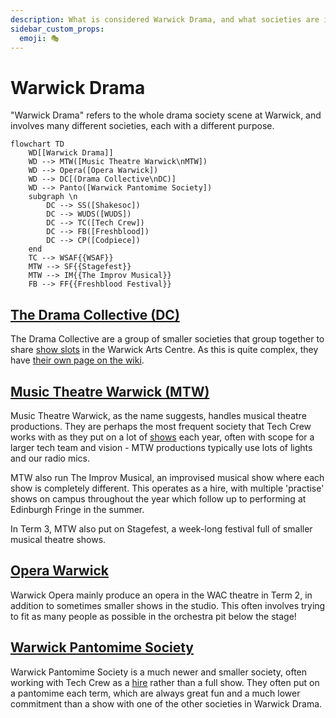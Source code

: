 ```yaml
---
description: What is considered Warwick Drama, and what societies are involved?
sidebar_custom_props:
  emoji: 🎭
---
```

# Warwick Drama

"Warwick Drama" refers to the whole drama society scene at Warwick, and involves many different societies, each with a different purpose.

```mermaid
flowchart TD
    WD[[Warwick Drama]]
    WD --> MTW([Music Theatre Warwick\nMTW])
    WD --> Opera([Opera Warwick])
    WD --> DC[(Drama Collective\nDC)]
    WD --> Panto([Warwick Pantomime Society])
    subgraph \n
        DC --> SS([Shakesoc])
        DC --> WUDS([WUDS])
        DC --> TC([Tech Crew])
        DC --> FB([Freshblood])
        DC --> CP([Codpiece])
    end
    TC --> WSAF{{WSAF}}
    MTW --> SF{{Stagefest}}
    MTW --> IM{{The Improv Musical}}
    FB --> FF{{Freshblood Festival}}
```
## [The Drama Collective (DC)](/warwick-drama/drama-collective)
The Drama Collective are a group of smaller societies that group together to share [show slots](/warwick-drama/shows)
in the Warwick Arts Centre. As this is quite complex, they have
[their own page on the wiki](/warwick-drama/drama-collective).

## [Music Theatre Warwick (MTW)](https://www.warwicksu.com/societies-sports/societies/musictheatrewarwick/)
Music Theatre Warwick, as the name suggests, handles musical theatre productions. They are perhaps the most frequent
society that Tech Crew works with as they put on a lot of [shows](/warwick-drama/shows) each year, often with scope for
a larger tech team and vision - MTW productions typically use lots of lights and our radio mics.

MTW also run The Improv Musical, an improvised musical show where each show is completely different. This operates as
a hire, with multiple 'practise' shows on campus throughout the year which follow up to performing at Edinburgh
Fringe in the summer.

In Term 3, MTW also put on Stagefest, a week-long festival full of smaller musical theatre shows.

## [Opera Warwick](https://www.warwicksu.com/societies-sports/societies/operawarwick/)
Warwick Opera mainly produce an opera in the WAC theatre in Term 2, in addition to sometimes smaller shows in the
studio. This often involves trying to fit as many people as possible in the orchestra pit below the stage!

## [Warwick Pantomime Society](https://www.warwicksu.com/societies-sports/societies/pantomime/)
Warwick Pantomime Society is a much newer and smaller society, often working with Tech Crew as a
[hire](/tech-crew/shows-and-hires) rather than a full show. They often put on a pantomime each term, which are always
great fun and a much lower commitment than a show with one of the other societies in Warwick Drama.
